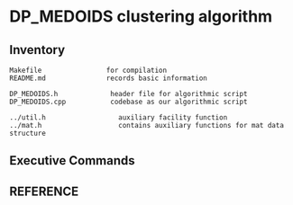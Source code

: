 DP\_MEDOIDS clustering algorithm
=======================


Inventory
--------------

    Makefile                for compilation
    README.md               records basic information

    DP_MEDOIDS.h             header file for algorithmic script
    DP_MEDOIDS.cpp           codebase as our algorithmic script

    ../util.h                  auxiliary facility function
    ../mat.h                   contains auxiliary functions for mat data structure

Executive Commands
---------------
    

REFERENCE
---------------
